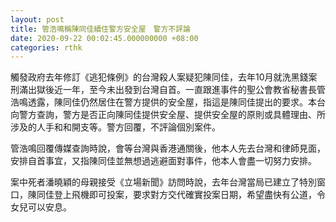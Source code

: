 ```yaml
---
layout: post
title: 管浩鳴稱陳同佳續住警方安全屋　警方不評論
date: 2020-09-22 00:02:45.000000000 +08:00
categories: rthk
---
```


觸發政府去年修訂《逃犯條例》的台灣殺人案疑犯陳同佳，去年10月就洗黑錢案刑滿出獄後近一年，至今未出發到台灣自首。一直跟進事件的聖公會教省秘書長管浩鳴透露，陳同佳仍然居住在警方提供的安全屋，指這是陳同佳提出的要求。本台向警方查詢，警方是否正向陳同佳提供安全屋、提供安全屋的原則或具體理由、所涉及的人手和和開支等。警方回覆，不評論個別案件。 

管浩鳴回覆傳媒查詢時說，會等台灣與香港通關後，他本人先去台灣和律師見面，安排自首事宜，又指陳同佳並無想過逃避面對事件，他本人會盡一切努力安排。

案中死者潘曉穎的母親接受《立場新聞》訪問時說，去年台灣當局已建立了特別窗口，陳同佳登上飛機即可投案，要求對方交代確實投案日期，希望盡快有公道，令女兒可以安息。
